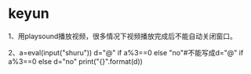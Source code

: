 # keyun

1、用playsound播放视频，很多情况下视频播放完成后不能自动关闭窗口。

2、a=eval(input("shuru"))
d="@" if a%3==0 else "no"#不能写成d="@" if a%3==0 else d="no"
print("{}".format(d))

